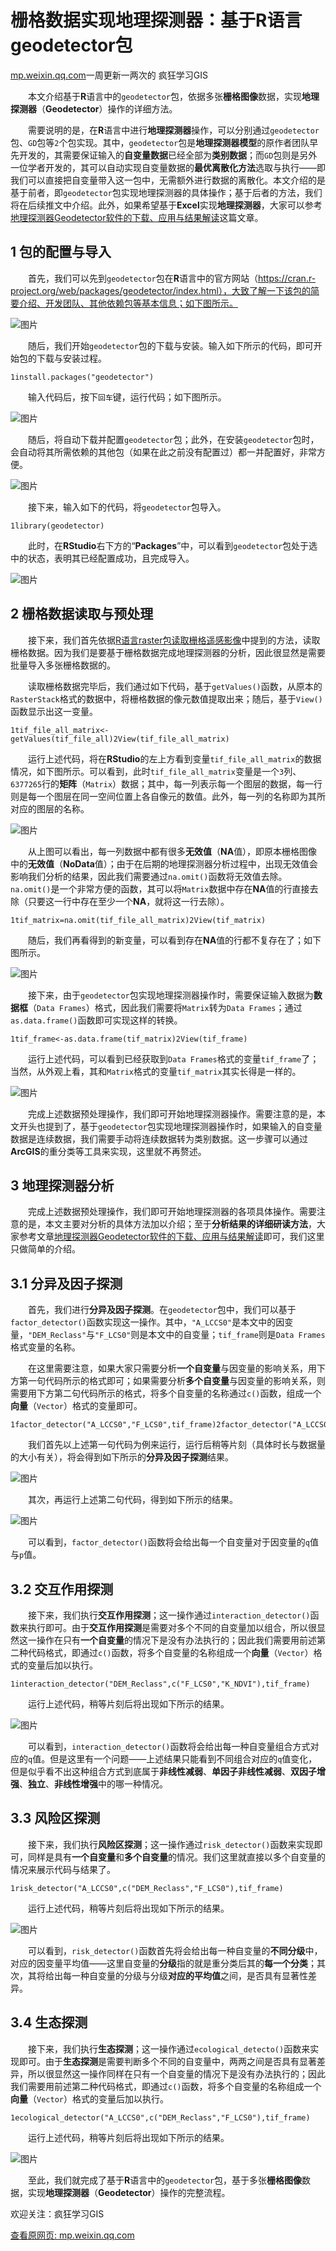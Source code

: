 # 栅格数据实现地理探测器：基于R语言geodetector包

[mp.weixin.qq.com](https://mp.weixin.qq.com/s/hq095X1xYJ4Nt6E-hKDCpw)一周更新一两次的 疯狂学习GIS

  本文介绍基于**R**语言中的`geodetector`包，依据多张**栅格图像**数据，实现**地理探测器**（**Geodetector**）操作的详细方法。

  需要说明的是，在**R**语言中进行**地理探测器**操作，可以分别通过`geodetector`包、`GD`包等`2`个包实现。其中，`geodetector`包是**地理探测器模型**的原作者团队早先开发的，其需要保证输入的**自变量数据**已经全部为**类别数据**；而`GD`包则是另外一位学者开发的，其可以自动实现自变量数据的**最优离散化方法**选取与执行——即我们可以直接把自变量带入这一包中，无需额外进行数据的离散化。本文介绍的是基于前者，即`geodetector`包实现地理探测器的具体操作；基于后者的方法，我们将在后续推文中介绍。此外，如果希望基于**Excel**实现**地理探测器**，大家可以参考[地理探测器Geodetector软件的下载、应用与结果解读](http://mp.weixin.qq.com/s?__biz=MzkyNTIxNDQ0MQ==&mid=2247486078&idx=1&sn=2538cdb8d719c2de7d1c0ff30051c92b&chksm=c1c8b9f8f6bf30eed28a874d548ffe8f01cee5233b615431084e120b5b4a5851b5ad0eb829c4&scene=21#wechat_redirect)这篇文章。

## 1 包的配置与导入

  首先，我们可以先到`geodetector`包在**R**语言中的官方网站（https://cran.r-project.org/web/packages/geodetector/index.html），大致了解一下该包的简要介绍、开发团队、其他依赖包等基本信息；如下图所示。

![图片](https://cubox.pro/c/filters:no_upscale()?valid=false&imageUrl=https%3A%2F%2Fmmbiz.qpic.cn%2Fmmbiz_png%2FEsKJ0tMQ4EBiaIye7JiaAaVTEba7plYKLib2v30jIIUDTHMsaJJ0LStrxj2Has6YzEvAsP0puoia0yRUKsA07HUoGw%2F640%3Fwx_fmt%3Dpng)

  随后，我们开始`geodetector`包的下载与安装。输入如下所示的代码，即可开始包的下载与安装过程。

    1install.packages("geodetector")

  输入代码后，按下`回车`键，运行代码；如下图所示。

![图片](https://cubox.pro/c/filters:no_upscale()?valid=false&imageUrl=https%3A%2F%2Fmmbiz.qpic.cn%2Fmmbiz_png%2FEsKJ0tMQ4EBiaIye7JiaAaVTEba7plYKLibgrc4vFzuoI88kgFY4udJMSVy9t5ofrVeYDGnZfic60uObW1axhY3KxA%2F640%3Fwx_fmt%3Dpng)

  随后，将自动下载并配置`geodetector`包；此外，在安装`geodetector`包时，会自动将其所需依赖的其他包（如果在此之前没有配置过）都一并配置好，非常方便。

![图片](https://cubox.pro/c/filters:no_upscale()?valid=false&imageUrl=https%3A%2F%2Fmmbiz.qpic.cn%2Fmmbiz_png%2FEsKJ0tMQ4EBiaIye7JiaAaVTEba7plYKLib9GthBficYuyicExQ9YzCE7pGl1TI6rLWjT6n4R7RoSPHqsjX7WESryRw%2F640%3Fwx_fmt%3Dpng)

  接下来，输入如下的代码，将`geodetector`包导入。

    1library(geodetector)

  此时，在**RStudio**右下方的“**Packages**”中，可以看到`geodetector`包处于选中的状态，表明其已经配置成功，且完成导入。

![图片](https://cubox.pro/c/filters:no_upscale()?valid=false&imageUrl=https%3A%2F%2Fmmbiz.qpic.cn%2Fmmbiz_png%2FEsKJ0tMQ4EBiaIye7JiaAaVTEba7plYKLib2mtiaE5Qt2Tw9mqOfgeIxzbXV8C9LmDcKtR1zQIL4XODfA0YswFa2Uw%2F640%3Fwx_fmt%3Dpng)

## 2 栅格数据读取与预处理

  接下来，我们首先依据[R语言raster包读取栅格遥感影像](http://mp.weixin.qq.com/s?__biz=MzkyNTIxNDQ0MQ==&mid=2247487058&idx=1&sn=53ce2f2bf941a9e04279ac74e33c2d5a&chksm=c1c8bdd4f6bf34c2874a96b8aef478ad2fc75a52fec0daad551c5305ea30f59ace116557c75f&scene=21#wechat_redirect)中提到的方法，读取栅格数据。因为我们是要基于栅格数据完成地理探测器的分析，因此很显然是需要批量导入多张栅格数据的。

  读取栅格数据完毕后，我们通过如下代码，基于`getValues()`函数，从原本的`RasterStack`格式的数据中，将栅格数据的像元数值提取出来；随后，基于`View()`函数显示出这一变量。

    1tif_file_all_matrix<-getValues(tif_file_all)2View(tif_file_all_matrix)

  运行上述代码，将在**RStudio**的左上方看到变量`tif_file_all_matrix`的数据情况，如下图所示。可以看到，此时`tif_file_all_matrix`变量是一个`3`列、`6377265`行的**矩阵**（`Matrix`）数据；其中，每一列表示每一个图层的数据，每一行则是每一个图层在同一空间位置上各自像元的数值。此外，每一列的名称即为其所对应的图层的名称。

![图片](https://cubox.pro/c/filters:no_upscale()?valid=false&imageUrl=https%3A%2F%2Fmmbiz.qpic.cn%2Fmmbiz_png%2FEsKJ0tMQ4EBiaIye7JiaAaVTEba7plYKLib4D0V1WPeBK0ibvTWKgXaH8PyIFSouJkkTLfXvoe9Raa943LQ1KwHb1g%2F640%3Fwx_fmt%3Dpng)

  从上图可以看出，每一列数据中都有很多**无效值**（**NA**值），即原本栅格图像中的**无效值**（**NoData**值）；由于在后期的地理探测器分析过程中，出现无效值会影响我们分析的结果，因此我们需要通过`na.omit()`函数将无效值去除。`na.omit()`是一个非常方便的函数，其可以将`Matrix`数据中存在**NA**值的行直接去除（只要这一行中存在至少一个**NA**，就将这一行去除）。

    1tif_matrix=na.omit(tif_file_all_matrix)2View(tif_matrix)

  随后，我们再看得到的新变量，可以看到存在**NA**值的行都不复存在了；如下图所示。

![图片](https://cubox.pro/c/filters:no_upscale()?valid=false&imageUrl=https%3A%2F%2Fmmbiz.qpic.cn%2Fmmbiz_png%2FEsKJ0tMQ4EBiaIye7JiaAaVTEba7plYKLibg7FZicaSaujRNVR1x3bYnpOxCRtUPaDS565hFXFMcnTmia8gpnqX6GQQ%2F640%3Fwx_fmt%3Dpng)

  接下来，由于`geodetector`包实现地理探测器操作时，需要保证输入数据为**数据框**（`Data Frames`）格式，因此我们需要将`Matrix`转为`Data Frames`；通过`as.data.frame()`函数即可实现这样的转换。

    1tif_frame<-as.data.frame(tif_matrix)2View(tif_frame)

  运行上述代码，可以看到已经获取到`Data Frames`格式的变量`tif_frame`了；当然，从外观上看，其和`Matrix`格式的变量`tif_matrix`其实长得是一样的。

![图片](https://cubox.pro/c/filters:no_upscale()?valid=false&imageUrl=https%3A%2F%2Fmmbiz.qpic.cn%2Fmmbiz_png%2FEsKJ0tMQ4EBiaIye7JiaAaVTEba7plYKLibgyTd2wVnV9FxSjfhE7TjiczYonwvlmdeJy6mXuDAYhH7xrS5LB0SiaZw%2F640%3Fwx_fmt%3Dpng)

  完成上述数据预处理操作，我们即可开始地理探测器操作。需要注意的是，本文开头也提到了，基于`geodetector`包实现地理探测器操作时，如果输入的自变量数据是连续数据，我们需要手动将连续数据转为类别数据。这一步骤可以通过**ArcGIS**的重分类等工具来实现，这里就不再赘述。

## 3 地理探测器分析

  完成上述数据预处理操作，我们即可开始地理探测器的各项具体操作。需要注意的是，本文主要对分析的具体方法加以介绍；至于**分析结果的详细研读方法**，大家参考文章[地理探测器Geodetector软件的下载、应用与结果解读](http://mp.weixin.qq.com/s?__biz=MzkyNTIxNDQ0MQ==&mid=2247486078&idx=1&sn=2538cdb8d719c2de7d1c0ff30051c92b&chksm=c1c8b9f8f6bf30eed28a874d548ffe8f01cee5233b615431084e120b5b4a5851b5ad0eb829c4&scene=21#wechat_redirect)即可，我们这里只做简单的介绍。

## 3.1 分异及因子探测

  首先，我们进行**分异及因子探测**。在`geodetector`包中，我们可以基于`factor_detector()`函数实现这一操作。其中，`"A_LCCS0"`是本文中的因变量，`"DEM_Reclass"`与`"F_LCS0"`则是本文中的自变量；`tif_frame`则是`Data Frames`格式变量的名称。

  在这里需要注意，如果大家只需要分析**一个自变量**与因变量的影响关系，用下方第一句代码所示的格式即可；如果需要分析**多个自变量**与因变量的影响关系，则需要用下方第二句代码所示的格式，将多个自变量的名称通过`c()`函数，组成一个**向量**（`Vector`）格式的变量即可。

    1factor_detector("A_LCCS0","F_LCS0",tif_frame)2factor_detector("A_LCCS0",c("DEM_Reclass","F_LCS0"),tif_frame)

  我们首先以上述第一句代码为例来运行，运行后稍等片刻（具体时长与数据量的大小有关），将会得到如下所示的**分异及因子探测**结果。

![图片](https://cubox.pro/c/filters:no_upscale()?valid=false&imageUrl=https%3A%2F%2Fmmbiz.qpic.cn%2Fmmbiz_png%2FEsKJ0tMQ4EBiaIye7JiaAaVTEba7plYKLibBwsOicBycdH09rGicWianjb1X3gTP3tM3gEfkPjDwkzCnBDSU2D0f7DJA%2F640%3Fwx_fmt%3Dpng)

  其次，再运行上述第二句代码，得到如下所示的结果。

![图片](https://cubox.pro/c/filters:no_upscale()?valid=false&imageUrl=https%3A%2F%2Fmmbiz.qpic.cn%2Fmmbiz_png%2FEsKJ0tMQ4EBiaIye7JiaAaVTEba7plYKLibWCUicdQR3icibgwXQllOp4K5AoOnichzY0xXeUKPZz6iaOB1L6RzH1PHC0g%2F640%3Fwx_fmt%3Dpng)

  可以看到，`factor_detector()`函数将会给出每一个自变量对于因变量的`q`值与`p`值。

## 3.2 交互作用探测

  接下来，我们执行**交互作用探测**；这一操作通过`interaction_detector()`函数来执行即可。由于**交互作用探测**是需要对多个不同的自变量加以组合，所以很显然这一操作在只有**一个自变量**的情况下是没有办法执行的；因此我们需要用前述第二种代码格式，即通过`c()`函数，将多个自变量的名称组成一个**向量**（`Vector`）格式的变量后加以执行。

    1interaction_detector("DEM_Reclass",c("F_LCS0","K_NDVI"),tif_frame)

  运行上述代码，稍等片刻后将出现如下所示的结果。

![图片](https://cubox.pro/c/filters:no_upscale()?valid=false&imageUrl=https%3A%2F%2Fmmbiz.qpic.cn%2Fmmbiz_png%2FEsKJ0tMQ4EBiaIye7JiaAaVTEba7plYKLibM6Rs9yNiaj4m7FP8eKUKujIzP0rYGN7yghnicPEJlePXnlOCFqQxyZiaQ%2F640%3Fwx_fmt%3Dpng)

  可以看到，`interaction_detector()`函数将会给出每一种自变量组合方式对应的`q`值。但是这里有一个问题——上述结果只能看到不同组合对应的`q`值变化，但是似乎看不出这种组合方式到底属于**非线性减弱**、**单因子非线性减弱**、**双因子增强**、**独立**、**非线性增强**中的哪一种情况。

## 3.3 风险区探测

  接下来，我们执行**风险区探测**；这一操作通过`risk_detector()`函数来实现即可，同样是具有**一个自变量**和**多个自变量**的情况。我们这里就直接以多个自变量的情况来展示代码与结果了。

    1risk_detector("A_LCCS0",c("DEM_Reclass","F_LCS0"),tif_frame)

  运行上述代码，稍等片刻后将出现如下所示的结果。

![图片](https://cubox.pro/c/filters:no_upscale()?valid=false&imageUrl=https%3A%2F%2Fmmbiz.qpic.cn%2Fmmbiz_png%2FEsKJ0tMQ4EBiaIye7JiaAaVTEba7plYKLibnzHXKibXDCIAfHvoLyyjBLib4X4cD7Wm1x3xbK90ErC23flCsGZr8RZw%2F640%3Fwx_fmt%3Dpng)

  可以看到，`risk_detector()`函数首先将会给出每一种自变量的**不同分级**中，对应的因变量平均值——这里自变量的**分级**指的就是重分类后其的**每一个分类**；其次，其将给出每一种自变量的分级与分级**对应的平均值**之间，是否具有显著性差异。

## 3.4 生态探测

  接下来，我们执行**生态探测**；这一操作通过`ecological_detecto()`函数来实现即可。由于**生态探测**是需要判断多个不同的自变量中，两两之间是否具有显著差异，所以很显然这一操作同样在只有一个自变量的情况下是没有办法执行的；因此我们需要用前述第二种代码格式，即通过`c()`函数，将多个自变量的名称组成一个**向量**（`Vector`）格式的变量后加以执行。

    1ecological_detector("A_LCCS0",c("DEM_Reclass","F_LCS0"),tif_frame)

  运行上述代码，稍等片刻后将出现如下所示的结果。

![图片](https://cubox.pro/c/filters:no_upscale()?valid=false&imageUrl=https%3A%2F%2Fmmbiz.qpic.cn%2Fmmbiz_png%2FEsKJ0tMQ4EBiaIye7JiaAaVTEba7plYKLibEZUnIfNpAPicnlBJc6ZgwicfvP794kAicicq9ibgz8C82voRicTOd91jRQXA%2F640%3Fwx_fmt%3Dpng)

  至此，我们就完成了基于**R**语言中的`geodetector`包，基于多张**栅格图像**数据，实现**地理探测器**（**Geodetector**）操作的完整流程。

欢迎关注：疯狂学习GIS

[查看原网页: mp.weixin.qq.com](https://mp.weixin.qq.com/s/hq095X1xYJ4Nt6E-hKDCpw)
